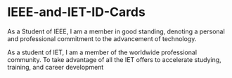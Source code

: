 # IEEE-and-IET-ID-Cards

As a Student of IEEE, I am a member in good standing, denoting a personal and professional commitment to the advancement of technology.

As a student of IET, I am a member of the worldwide professional community. To take advantage of all the IET offers to accelerate studying, training, and career development
